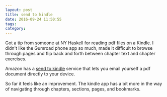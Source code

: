 ```yaml
---
layout: post
title: send to kindle
date: 2016-09-24 11:50:55
tags: 
category: 
---
```


Got a tip from someone at NY Haskell for reading pdf files on a Kindle. I didn't like the Gumroad phone app so much, made it difficult to browse through pages and flip back and forth between chapter text and chapter exercises.

Amazon has a [send to kindle](https://www.amazon.com/gp/sendtokindle/) service that lets you email yourself a pdf document directly to your device. 

So far it feels like an improvement. The kindle app has a bit more in the way of navigating through chapters, sections, pages, and bookmarks. 
